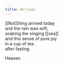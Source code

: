 ```yaml
---
title: Arrival
---
```


[[Not]]hing arrived today  
and the rain was soft,  
soaking the singing [[sea]]  
and this sense of pure joy  
in a cup of tea   
after fasting.  
  
Heaven.  
